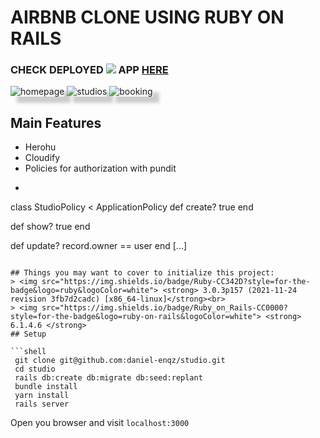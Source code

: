 # AIRBNB CLONE USING RUBY ON RAILS
### CHECK DEPLOYED <img src="https://img.shields.io/badge/Heroku-430098?style=for-the-badge&logo=heroku&logoColor=white"> APP [HERE](https://studiofy-now.herokuapp.com/)

<img src="https://user-images.githubusercontent.com/72522628/158201654-5393ee70-9e3c-4bca-b81e-a5815ec490f7.png" alt="homepage" style="box-shadow: 10px 10px 5px #ccc"/>
<img src="https://user-images.githubusercontent.com/72522628/158202967-3f0ce9b9-e2fd-49d0-8a44-2e311f0e23da.png" alt="studios" style="box-shadow: 10px 10px 5px #ccc"/>
<img src="https://user-images.githubusercontent.com/72522628/158202974-d2d8c39f-290f-4258-9ef8-6bc4539cdeeb.png" alt="booking" style="box-shadow: 10px 10px 5px #ccc"/>

## Main Features
- Herohu
- Cloudify
- Policies for authorization with pundit
- ```ruby
 class StudioPolicy < ApplicationPolicy
  def create?
    true
  end

  def show?
    true
  end

  def update?
    record.owner == user
  end
  [...]
```

## Things you may want to cover to initialize this project:
> <img src="https://img.shields.io/badge/Ruby-CC342D?style=for-the-badge&logo=ruby&logoColor=white"> <strong> 3.0.3p157 (2021-11-24 revision 3fb7d2cadc) [x86_64-linux]</strong><br>
> <img src="https://img.shields.io/badge/Ruby_on_Rails-CC0000?style=for-the-badge&logo=ruby-on-rails&logoColor=white"> <strong> 6.1.4.6 </strong>
## Setup

```shell
 git clone git@github.com:daniel-enqz/studio.git
 cd studio
 rails db:create db:migrate db:seed:replant
 bundle install
 yarn install
 rails server
```
Open you browser and visit `localhost:3000`
